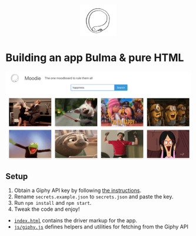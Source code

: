 <div align="center">
  <img src="./assets/logo.svg" width=100>
</div>

# Building an app Bulma & pure HTML

![Moodie: front page](./assets/example.png)

## Setup

1. Obtain a Giphy API key by following [the instructions](https://support.giphy.com/hc/en-us/articles/360020283431-Request-A-GIPHY-API-Key).
2. Rename `secrets.example.json` to `secrets.json` and paste the key.
3. Run `npm install` and `npm start`.
4. Tweak the code and enjoy!

- [`index.html`](./index.html) contains the driver markup for the app.
- [`js/giphy.js`](./js/giphy.js) defines helpers and utilities for fetching from the Giphy API